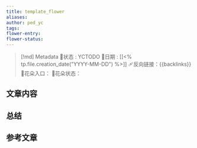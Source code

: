 ```yaml
---
title: template_flower
aliases: 
author: ped_yc
tags: 
flower-entry:
flower-status:
---
```


> [!md] Metadata
> 🥇状态 : YCTODO
> 📅日期 : [[<% tp.file.creation_date("YYYY-MM-DD") %>]]
> 🩹反向链接：{{backlinks}}
  🌻花朵入口：
🍓花朵状态： 

## 文章内容

## 总结

## 参考文章